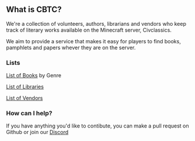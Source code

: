 ## What is CBTC?

We're a collection of volunteers, authors, librarians and vendors who keep track of literary works available on the Minecraft server, Civclassics.

We aim to provide a service that makes it easy for players to find books, pamphlets and papers whever they are on the server.

### Lists

[List of Books]() by Genre

[List of Libraries]()

[List of Vendors]()

### How can I help?

If you have anything you'd like to contibute, you can make a pull request on Github or join our [Discord](https://discord.gg/TSUCbmj)
